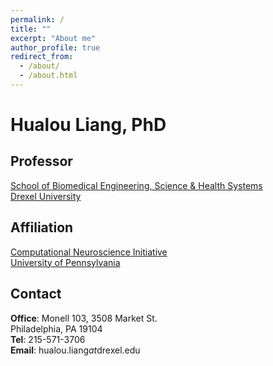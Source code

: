 ```yaml
---
permalink: /
title: ""
excerpt: "About me"
author_profile: true
redirect_from: 
  - /about/
  - /about.html
---
```


Hualou Liang, PhD
======

## Professor
<!--- You may force a line break with two spaces --->
[School of Biomedical Engineering, Science & Health Systems](https://drexel.edu/biomed/)  
[Drexel University](https://drexel.edu/)

## Affiliation
[Computational Neuroscience Initiative](https://cni.upenn.edu/)  
[University of Pennsylvania](https://www.upenn.edu/)


## Contact

**Office**: Monell 103, 3508 Market St.  
Philadelphia, PA 19104  
**Tel**: 215-571-3706  
**Email**: hualou.liang*at*drexel.edu

<!--
  <address>
  Office: Monell 103, 3508 Market St.<br />
          Philadelphia, PA 19104<br />
  Tel: 215-571-3706<br />
  Email: hualou.liang*at*drexel.edu
  </address>
-->
